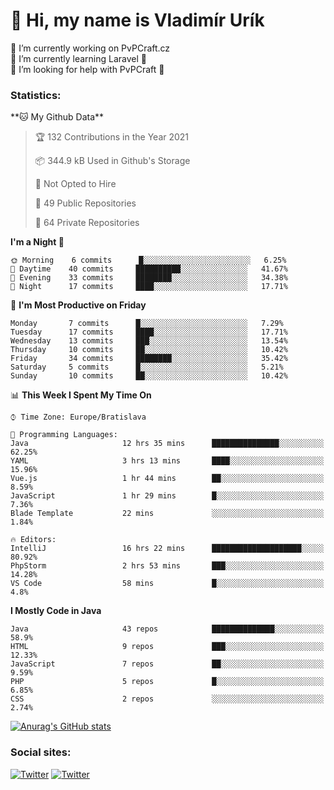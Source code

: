 <h1> 👋 Hi, my name is Vladimír Urík</h1>
<p>
 🔭 I’m currently working on PvPCraft.cz<br>
 🌱 I’m currently learning Laravel 💙<br>
 🤔 I’m looking for help with PvPCraft 💝<br>
</p>
<h3>Statistics:</h3>
<!--START_SECTION:waka-->
**🐱 My Github Data** 

> 🏆 132 Contributions in the Year 2021
 > 
> 📦 344.9 kB Used in Github's Storage 
 > 
> 🚫 Not Opted to Hire
 > 
> 📜 49 Public Repositories 
 > 
> 🔑 64 Private Repositories  
 > 
**I'm a Night 🦉** 

```text
🌞 Morning    6 commits      █░░░░░░░░░░░░░░░░░░░░░░░░   6.25% 
🌆 Daytime    40 commits     ██████████░░░░░░░░░░░░░░░   41.67% 
🌃 Evening    33 commits     ████████░░░░░░░░░░░░░░░░░   34.38% 
🌙 Night      17 commits     ████░░░░░░░░░░░░░░░░░░░░░   17.71%

```
📅 **I'm Most Productive on Friday** 

```text
Monday       7 commits      █░░░░░░░░░░░░░░░░░░░░░░░░   7.29% 
Tuesday      17 commits     ████░░░░░░░░░░░░░░░░░░░░░   17.71% 
Wednesday    13 commits     ███░░░░░░░░░░░░░░░░░░░░░░   13.54% 
Thursday     10 commits     ██░░░░░░░░░░░░░░░░░░░░░░░   10.42% 
Friday       34 commits     ████████░░░░░░░░░░░░░░░░░   35.42% 
Saturday     5 commits      █░░░░░░░░░░░░░░░░░░░░░░░░   5.21% 
Sunday       10 commits     ██░░░░░░░░░░░░░░░░░░░░░░░   10.42%

```


📊 **This Week I Spent My Time On** 

```text
⌚︎ Time Zone: Europe/Bratislava

💬 Programming Languages: 
Java                     12 hrs 35 mins      ███████████████░░░░░░░░░░   62.25% 
YAML                     3 hrs 13 mins       ████░░░░░░░░░░░░░░░░░░░░░   15.96% 
Vue.js                   1 hr 44 mins        ██░░░░░░░░░░░░░░░░░░░░░░░   8.59% 
JavaScript               1 hr 29 mins        █░░░░░░░░░░░░░░░░░░░░░░░░   7.36% 
Blade Template           22 mins             ░░░░░░░░░░░░░░░░░░░░░░░░░   1.84%

🔥 Editors: 
IntelliJ                 16 hrs 22 mins      ████████████████████░░░░░   80.92% 
PhpStorm                 2 hrs 53 mins       ███░░░░░░░░░░░░░░░░░░░░░░   14.28% 
VS Code                  58 mins             █░░░░░░░░░░░░░░░░░░░░░░░░   4.8%

```

**I Mostly Code in Java** 

```text
Java                     43 repos            ██████████████░░░░░░░░░░░   58.9% 
HTML                     9 repos             ███░░░░░░░░░░░░░░░░░░░░░░   12.33% 
JavaScript               7 repos             ██░░░░░░░░░░░░░░░░░░░░░░░   9.59% 
PHP                      5 repos             █░░░░░░░░░░░░░░░░░░░░░░░░   6.85% 
CSS                      2 repos             ░░░░░░░░░░░░░░░░░░░░░░░░░   2.74%

```



<!--END_SECTION:waka-->

[![Anurag's GitHub stats](https://github-readme-stats.vercel.app/api?username=vladimir-urik)](https://github.com/anuraghazra/github-readme-stats)

<h3>Social sites:</h3>
<p><a href="https://twitter.com/GGGEDR" target="_blank"><img alt="Twitter" src="https://img.shields.io/badge/twitter-%231DA1F2.svg?&style=for-the-badge&logo=twitter&logoColor=white" /></a> <a href="https://www.reddit.com/user/GGGEDR" target="_blank"><img alt="Twitter" src="https://img.shields.io/badge/reddit-%23FE6262.svg?&style=for-the-badge&logo=reddit&logoColor=white" /></a>
</p>
